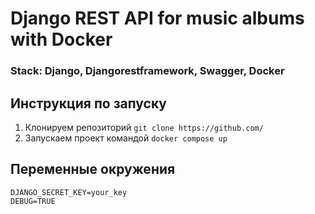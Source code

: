# Django REST API for music albums with Docker

### Stack: Django, Djangorestframework, Swagger, Docker

## Инструкция по запуску

1. Клонируем репозиторий `git clone https://github.com/`
2. Запускаем проект командой `docker compose up`

## Переменные окружения 
```
DJANGO_SECRET_KEY=your_key
DEBUG=TRUE
```

